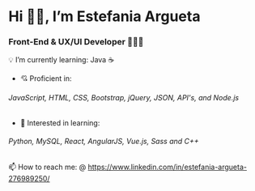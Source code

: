 # Hi 👋🏽, I’m Estefania Argueta

### Front-End & UX/UI Developer 👩🏽‍💻
💡 I’m currently learning: Java ☕️
- 💘 Proficient in:
######    JavaScript, HTML, CSS, Bootstrap, jQuery, JSON, API's, and Node.js

- 🔎 Interested in learning: 
######    Python, MySQL, React, AngularJS, Vue.js, Sass and C++ 
📫 How to reach me:
@ https://www.linkedin.com/in/estefania-argueta-276989250/

<!---
3arglop/3arglop is a ✨ special ✨ repository because its `README.md` (this file) appears on your GitHub profile.
You can click the Preview link to take a look at your changes.
--->
